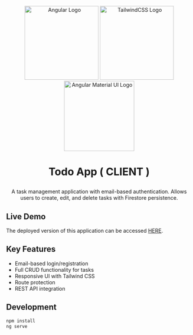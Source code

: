 <p align="center">
  <a href="https://angular.dev/" target="blank">
  <img src="https://blog.ninja-squad.com/assets/images/angular_gradient.png" width="200" alt="Angular Logo" /></a>
  <a href="https://tailwindcss.com/" target="blank">
  <img src="https://cdn3d.iconscout.com/3d/free/thumb/free-tailwind-css-11492968-9325303.png" width="200" alt="TailwindCSS Logo" /></a>
  <a href="https://material.angular.io/" target="blank">
  <img src="https://cdn.jsdelivr.net/gh/angular-material-extensions/pages@master/assets/angular-material-extensions-logo.png" width="190" alt="Angular Material UI Logo" /></a>
</p>

<h1> <p align="center"> Todo App ( CLIENT ) </p></h1> 


  <p align="center"> A task management application with email-based authentication. Allows users to create, edit, and delete tasks with Firestore persistence.
  </p>


## Live Demo

The deployed version of this application can be accessed [HERE](https://atom-todo-app.vercel.app/auth/login).


## Key Features
- Email-based login/registration
- Full CRUD functionality for tasks
- Responsive UI with Tailwind CSS
- Route protection
- REST API integration

## Development
```bash
npm install
ng serve

